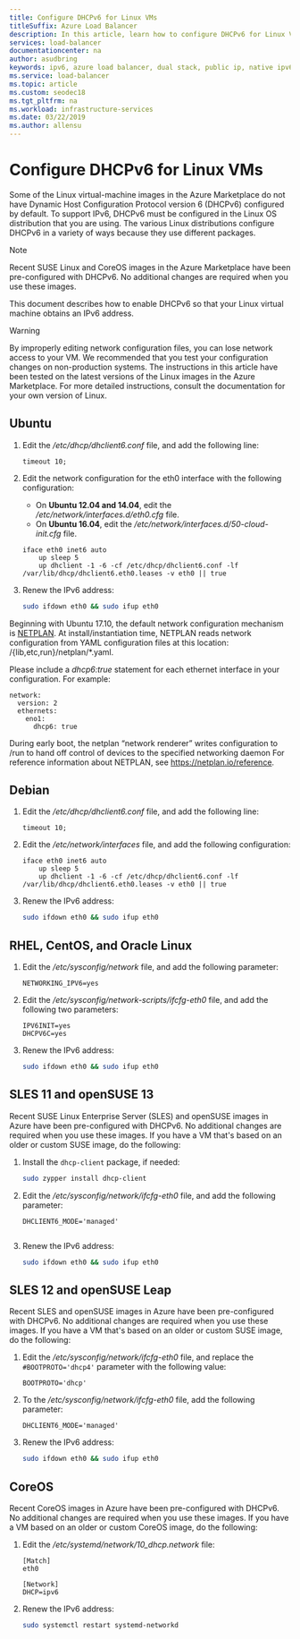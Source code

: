 ```yaml
---
title: Configure DHCPv6 for Linux VMs
titleSuffix: Azure Load Balancer
description: In this article, learn how to configure DHCPv6 for Linux VMs.
services: load-balancer
documentationcenter: na
author: asudbring
keywords: ipv6, azure load balancer, dual stack, public ip, native ipv6, mobile, iot
ms.service: load-balancer
ms.topic: article
ms.custom: seodec18
ms.tgt_pltfrm: na
ms.workload: infrastructure-services
ms.date: 03/22/2019
ms.author: allensu
---
```


# Configure DHCPv6 for Linux VMs


Some of the Linux virtual-machine images in the Azure Marketplace do not have Dynamic Host Configuration Protocol version 6 (DHCPv6) configured by default. To support IPv6, DHCPv6 must be configured in the Linux OS distribution that you are using. The various Linux distributions configure DHCPv6 in a variety of ways because they use different packages.

> [!NOTE]
> Recent SUSE Linux and CoreOS images in the Azure Marketplace have been pre-configured with DHCPv6. No additional changes are required when you use these images.

This document describes how to enable DHCPv6 so that your Linux virtual machine obtains an IPv6 address.

> [!WARNING]
> By improperly editing network configuration files, you can lose network access to your VM. We recommended that you test your configuration changes on non-production systems. The instructions in this article have been tested on the latest versions of the Linux images in the Azure Marketplace. For more detailed instructions, consult the documentation for your own version of Linux.

## Ubuntu

1. Edit the */etc/dhcp/dhclient6.conf* file, and add the following line:

    ```config
    timeout 10;
    ```

2. Edit the network configuration for the eth0 interface with the following configuration:

   * On **Ubuntu 12.04 and 14.04**, edit the */etc/network/interfaces.d/eth0.cfg* file. 
   * On **Ubuntu 16.04**, edit the */etc/network/interfaces.d/50-cloud-init.cfg* file.

    ```config
    iface eth0 inet6 auto
        up sleep 5
        up dhclient -1 -6 -cf /etc/dhcp/dhclient6.conf -lf /var/lib/dhcp/dhclient6.eth0.leases -v eth0 || true
    ```

3. Renew the IPv6 address:

    ```bash
    sudo ifdown eth0 && sudo ifup eth0
    ```

Beginning with Ubuntu 17.10, the default network configuration mechanism is [NETPLAN]( https://netplan.io).  At install/instantiation time, NETPLAN reads network configuration from YAML configuration files at this location: /{lib,etc,run}/netplan/*.yaml.

Please include a *dhcp6:true* statement for each ethernet interface in your configuration.  For example:

```config
network:
  version: 2
  ethernets:
    eno1:
      dhcp6: true
```

During early boot, the netplan “network renderer” writes configuration to /run to hand off control of devices to the specified networking daemon
For reference information about NETPLAN, see https://netplan.io/reference.
 
## Debian

1. Edit the */etc/dhcp/dhclient6.conf* file, and add the following line:

    ```config
    timeout 10;
    ```

2. Edit the */etc/network/interfaces* file, and add the following configuration:

    ```config
    iface eth0 inet6 auto
        up sleep 5
        up dhclient -1 -6 -cf /etc/dhcp/dhclient6.conf -lf /var/lib/dhcp/dhclient6.eth0.leases -v eth0 || true
    ```

3. Renew the IPv6 address:

    ```bash
    sudo ifdown eth0 && sudo ifup eth0
    ```

## RHEL, CentOS, and Oracle Linux

1. Edit the */etc/sysconfig/network* file, and add the following parameter:

    ```config
    NETWORKING_IPV6=yes
    ```

2. Edit the */etc/sysconfig/network-scripts/ifcfg-eth0* file, and add the following two parameters:

    ```config
    IPV6INIT=yes
    DHCPV6C=yes
    ```

3. Renew the IPv6 address:

    ```bash
    sudo ifdown eth0 && sudo ifup eth0
    ```

## SLES 11 and openSUSE 13

Recent SUSE Linux Enterprise Server (SLES) and openSUSE images in Azure have been pre-configured with DHCPv6. No additional changes are required when you use these images. If you have a VM that's based on an older or custom SUSE image, do the following:

1. Install the `dhcp-client` package, if needed:

    ```bash
    sudo zypper install dhcp-client
    ```

2. Edit the */etc/sysconfig/network/ifcfg-eth0* file, and add the following parameter:

    ```config
    DHCLIENT6_MODE='managed'
    

3. Renew the IPv6 address:

    ```bash
    sudo ifdown eth0 && sudo ifup eth0
    ```

## SLES 12 and openSUSE Leap

Recent SLES and openSUSE images in Azure have been pre-configured with DHCPv6. No additional changes are required when you use these images. If you have a VM that's based on an older or custom SUSE image, do the following:

1. Edit the */etc/sysconfig/network/ifcfg-eth0* file, and replace the `#BOOTPROTO='dhcp4'` parameter with the following value:

    ```config
    BOOTPROTO='dhcp'
    ```

2. To the */etc/sysconfig/network/ifcfg-eth0* file, add the following parameter:

    ```config
    DHCLIENT6_MODE='managed'
    ```

3. Renew the IPv6 address:

    ```bash
    sudo ifdown eth0 && sudo ifup eth0
    ```

## CoreOS

Recent CoreOS images in Azure have been pre-configured with DHCPv6. No additional changes are required when you use these images. If you have a VM based on an older or custom CoreOS image, do the following:

1. Edit the */etc/systemd/network/10_dhcp.network* file:

    ```config
    [Match]
    eth0

    [Network]
    DHCP=ipv6
    ```

2. Renew the IPv6 address:

    ```bash
    sudo systemctl restart systemd-networkd
    ```

